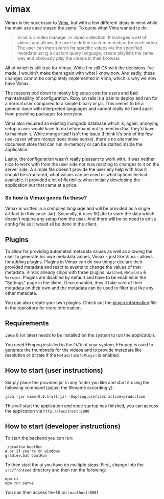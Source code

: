 # vimax

Vimax is the successor to [Vima](https://github.com/kumpelblase2/vima/), but with a few different ideas in mind while the main
 use case stayed the same. To quote what Vima wanted to do:
 
> Vima is a video manager or video collection. It manages a set of videos and allows the user to define custom metadata for each video. The user can then search for specific videos via the specified metadata using a custom query language, create playlists the same way and obviously play the videos in their browser.

All of which is still true for Vimax. While I'm still OK with the decisions I've made, I wouldn't make them again with what I know
 now. And sadly, these changes cannot be completely implemented in Vima, which is why we now have Vimax.

The reasons boil down to mostly big setup cost for users and bad maintainability of configuration. Ruby on rails is a pain to
 deploy and run for a normal user compared to a simple binary or jar. This seems to be a general issue with interpreted 
languages and cannot really be fixed apart from providing packages for everyone. 

Vima also required an existing mongodb database which is, again, annoying setup a user would have to do beforehand not to 
mention that they'd have to maintain it. While mongo itself isn't the issue (I think it's one of the few use-cases where mongo
 _does_ make sense), there's no alternative document store that can run in-memory or can be started inside the application.

Lastly, the configuration wasn't really pleasant to work with. It was neither nice to work with from the user side nor was 
reacting to changes to it on the server side. A simple file doesn't provide the user any help with how it should be 
structured, what values can be used or what options he had available. It provided a lot of flexibility when initially developing
 the application but that came at a price.

### So how is Vimax gonna fix these?

Vimax is written in a compiled language and will be provided as a single artifact (in this case: Jar). Secondly, it uses SQLite to
 store the data which doesn't require any setup from the user. And there will be no need to edit a config file as it would all
be done in the client.

## Plugins

To allow for providing automated metadata values as well as allowing the user to generate his own metadata values, Vimax - just 
like Vima - allows for adding plugins. Plugins in Vimax can do two things: declare their provided metadata and react to events 
to change the values of that metadata. Vimax already ships with three plugins: `Watched`, `Metadata` & `Version`. Plugins are
disabled by default and have to be enabled in the "Settings" page in the client. Once enabled, they'll take care of their 
metadata on their own and the metadata can be used to filter just like any other metadata.

You can also create your own plugins. Check out the [plugin information](PLUGINS.md) file in the repository for more information.

## Requirements

Java 8 (or later) needs to be installed on the system to run the application.
 
You need FFmpeg installed in the `PATH` of your system. FFmpeg is used to generate the thumbnails for the videos and to provide
 metadata like resolution or bitrate if the `MetadataInfoPlugin` is enabled.
 
## How to start (user instructions)

Simply place the provided jar in any folder you like and start it using the following command (adjust the filename accordingly):
```shell script
java -jar vima-0.0.1-all.jar -Dspring.profiles.active=production
```

This will start the application and once startup has finished, you can access the application via `http://localhost:8080`

## How to start (developer instructions)

To start the backend you can run:

```shell
./gradlew bootRun
# or if you're on windows
gradlew.bat bootRun
```

To then start the ui you have do multiple steps.
First, change into the `src/frontend` directory and then run the following:

```
npm ci
npm run serve
```

You can then access the UI on `localhost:8081`
